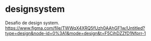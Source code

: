 # designsystem
Desafio de design system.
https://www.figma.com/file/TWWqX4XRQ5fUzh0AAhGF1w/Untitled?type=design&node-id=0%3A1&mode=design&t=F5CihDZZfD1Nfprr-1
